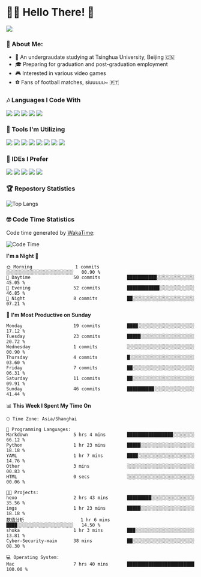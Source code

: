 # 😶‍🌫️ Hello There! 🤩
![](Walt.jpeg)
### 🫣 About Me:

- 🏫 An undergraudate studying at Tsinghua University, Beijing 🇨🇳
- 🎓 Preparing for graduation and post-graduation employment
- 🎮 Interested in various video games
- ⚽ Fans of football matches, siuuuuu~ 🇵🇹

### 🎶 Languages I Code With

![](https://img.shields.io/badge/Python-purple?logo=python) ![](https://img.shields.io/badge/C++-blue?logo=cplusplus) ![](https://img.shields.io/badge/Typescript-darkblue?logo=typescript) ![](https://img.shields.io/badge/Javascript-orange?logo=javascript) ![](https://img.shields.io/badge/Rust-yellow?logo=rust) 

### 👀 Tools I'm Utilizing

![](https://img.shields.io/badge/Pytorch-darkred?logo=pytorch) ![](https://img.shields.io/badge/Torch_Geometric-red?logo=pyg) ![](https://img.shields.io/badge/Jupyter-yellow?logo=jupyter) ![](https://img.shields.io/badge/OpenCV-blue?logo=opencv) ![](https://img.shields.io/badge/React-darkblue?logo=react) ![](https://img.shields.io/badge/mysql-3C5280?logo=Mysql) ![](https://img.shields.io/badge/OpenAI-green?logo=openai) ![](https://img.shields.io/badge/Node.JS-darkgreen?logo=nodedotjs) 

### 🤔 IDEs I Prefer

![](https://img.shields.io/badge/Visual_Studio-darkpink?logo=visualstudio) ![](https://img.shields.io/badge/VSCode-blue?logo=visualstudiocode) ![](https://img.shields.io/badge/Ps-darkblue?logo=adobephotoshop) ![](https://img.shields.io/badge/Pr-purple?logo=adobepremierepro) ![](https://img.shields.io/badge/Office-red?logo=microsoft)

### 🏆 Repostory Statistics

![Top Langs](https://github-readme-stats.vercel.app/api/top-langs/?username=EkkoXiao&layout=compact)

### 🤓 Code Time Statistics

Code time generated by [WakaTime](https://wakatime.com/):

<!--START_SECTION:waka-->
![Code Time](http://img.shields.io/badge/Code%20Time-23%20hrs%2036%20mins-blue)

**I'm a Night 🦉** 

```text
🌞 Morning                1 commits           ░░░░░░░░░░░░░░░░░░░░░░░░░   00.90 % 
🌆 Daytime                50 commits          ███████████░░░░░░░░░░░░░░   45.05 % 
🌃 Evening                52 commits          ████████████░░░░░░░░░░░░░   46.85 % 
🌙 Night                  8 commits           ██░░░░░░░░░░░░░░░░░░░░░░░   07.21 % 
```
📅 **I'm Most Productive on Sunday** 

```text
Monday                   19 commits          ████░░░░░░░░░░░░░░░░░░░░░   17.12 % 
Tuesday                  23 commits          █████░░░░░░░░░░░░░░░░░░░░   20.72 % 
Wednesday                1 commits           ░░░░░░░░░░░░░░░░░░░░░░░░░   00.90 % 
Thursday                 4 commits           █░░░░░░░░░░░░░░░░░░░░░░░░   03.60 % 
Friday                   7 commits           ██░░░░░░░░░░░░░░░░░░░░░░░   06.31 % 
Saturday                 11 commits          ██░░░░░░░░░░░░░░░░░░░░░░░   09.91 % 
Sunday                   46 commits          ██████████░░░░░░░░░░░░░░░   41.44 % 
```


📊 **This Week I Spent My Time On** 

```text
🕑︎ Time Zone: Asia/Shanghai

💬 Programming Languages: 
Markdown                 5 hrs 4 mins        █████████████████░░░░░░░░   66.12 % 
Python                   1 hr 23 mins        █████░░░░░░░░░░░░░░░░░░░░   18.18 % 
YAML                     1 hr 7 mins         ████░░░░░░░░░░░░░░░░░░░░░   14.76 % 
Other                    3 mins              ░░░░░░░░░░░░░░░░░░░░░░░░░   00.83 % 
HTML                     0 secs              ░░░░░░░░░░░░░░░░░░░░░░░░░   00.06 % 

🐱‍💻 Projects: 
hexo                     2 hrs 43 mins       █████████░░░░░░░░░░░░░░░░   35.56 % 
imgs                     1 hr 23 mins        █████░░░░░░░░░░░░░░░░░░░░   18.18 % 
数值分析                     1 hr 6 mins         ████░░░░░░░░░░░░░░░░░░░░░   14.50 % 
shoka                    1 hr 3 mins         ███░░░░░░░░░░░░░░░░░░░░░░   13.81 % 
Cyber-Security-main      38 mins             ██░░░░░░░░░░░░░░░░░░░░░░░   08.30 % 

💻 Operating System: 
Mac                      7 hrs 40 mins       █████████████████████████   100.00 % 
```


<!--END_SECTION:waka-->
<!--
**EkkoXiao/EkkoXiao** is a ✨ _special_ ✨ repository because its `README.md` (this file) appears on your GitHub profile.

Here are some ideas to get you started:

- 🔭 I’m currently working on ...
- 🌱 I’m currently learning ...
- 👯 I’m looking to collaborate on ...
- 🤔 I’m looking for help with ...
- 💬 Ask me about ...
- 📫 How to reach me: ...
- 😄 Pronouns: ...
- ⚡ Fun fact: ...
-->
